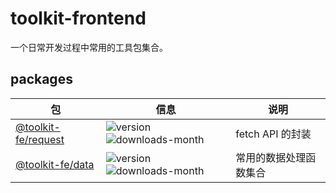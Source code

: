 # toolkit-frontend

一个日常开发过程中常用的工具包集合。

## packages

|包|信息|说明|
|---|---|---|
|[@toolkit-fe/request](https://www.npmjs.com/package/@toolkit-fe/request)|![version](https://img.shields.io/npm/v/@toolkit-fe/request)  ![downloads-month](https://img.shields.io/npm/dm/@toolkit-fe/request)|fetch API 的封装|
|[@toolkit-fe/data](https://www.npmjs.com/package/@toolkit-fe/data)|![version](https://img.shields.io/npm/v/@toolkit-fe/data)  ![downloads-month](https://img.shields.io/npm/dm/@toolkit-fe/data)|常用的数据处理函数集合|

